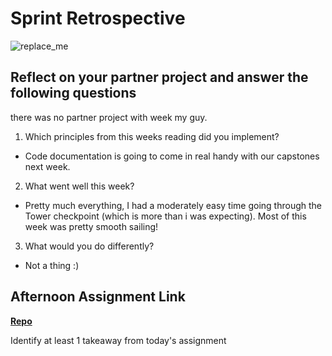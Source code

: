 # Sprint Retrospective

![replace_me](https://codeworks.blob.core.windows.net/public/assets/img/illustrations/placeholder.svg)

## Reflect on your partner project and answer the following questions
there was no partner project with week my guy.

1. Which principles from this weeks reading did you implement?
- Code documentation is going to come in real handy with our capstones next week.
2. What went well this week?
- Pretty much everything, I had a moderately easy time going through the Tower checkpoint (which is more than i was expecting). Most of this week was pretty smooth sailing!
3. What would you do differently?
- Not a thing :)
## Afternoon Assignment Link

**[Repo](https://github.com/JonahWood/Tower)**

Identify at least 1 takeaway from today's assignment

